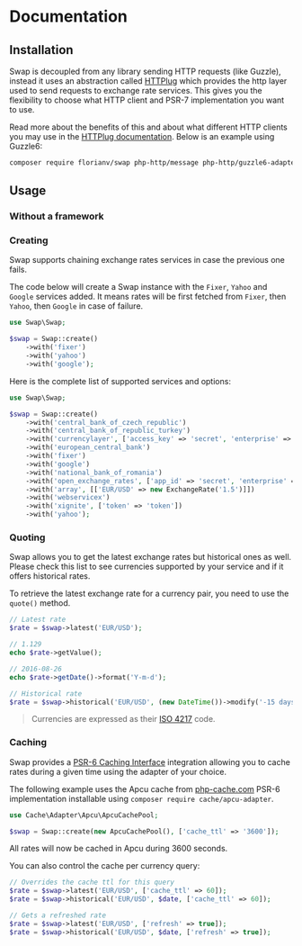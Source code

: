 # Documentation

## Installation

Swap is decoupled from any library sending HTTP requests (like Guzzle), instead it uses an abstraction called [HTTPlug](http://httplug.io/) which provides the http layer used to send requests to exchange rate services. This gives you the flexibility to choose what HTTP client and PSR-7 implementation you want to use.

Read more about the benefits of this and about what different HTTP clients you may use in the [HTTPlug documentation](http://docs.php-http.org/en/latest/httplug/users.html). Below is an example using Guzzle6:

```bash
composer require florianv/swap php-http/message php-http/guzzle6-adapter
```

## Usage

### Without a framework

### Creating

Swap supports chaining exchange rates services in case the previous one fails.

The code below will create a Swap instance with the `Fixer`, `Yahoo` and `Google` services added. It means rates
will be first fetched from `Fixer`, then `Yahoo`, then `Google` in case of failure.

```php
use Swap\Swap;

$swap = Swap::create()
    ->with('fixer')
    ->with('yahoo')
    ->with('google');
```

Here is the complete list of supported services and options:

```php
use Swap\Swap;

$swap = Swap::create()
    ->with('central_bank_of_czech_republic')
    ->with('central_bank_of_republic_turkey')
    ->with('currencylayer', ['access_key' => 'secret', 'enterprise' => false])
    ->with('european_central_bank')
    ->with('fixer')
    ->with('google')
    ->with('national_bank_of_romania')
    ->with('open_exchange_rates', ['app_id' => 'secret', 'enterprise' => false])
    ->with('array', [['EUR/USD' => new ExchangeRate('1.5')]])
    ->with('webservicex')
    ->with('xignite', ['token' => 'token'])
    ->with('yahoo');
```

### Quoting

Swap allows you to get the latest exchange rates but historical ones as well. Please check this list to see currencies supported
by your service and if it offers historical rates.

To retrieve the latest exchange rate for a currency pair, you need to use the `quote()` method.

```php
// Latest rate
$rate = $swap->latest('EUR/USD');

// 1.129
echo $rate->getValue();

// 2016-08-26
echo $rate->getDate()->format('Y-m-d');

// Historical rate
$rate = $swap->historical('EUR/USD', (new DateTime())->modify('-15 days'));
```

> Currencies are expressed as their [ISO 4217](http://en.wikipedia.org/wiki/ISO_4217) code.

### Caching

Swap provides a [PSR-6 Caching Interface](http://www.php-fig.org/psr/psr-6) integration allowing you to cache rates during a given time using the adapter of your choice.

The following example uses the Apcu cache from [php-cache.com](http://php-cache.com) PSR-6 implementation installable using `composer require cache/apcu-adapter`.

```php
use Cache\Adapter\Apcu\ApcuCachePool;

$swap = Swap::create(new ApcuCachePool(), ['cache_ttl' => '3600']);
```

All rates will now be cached in Apcu during 3600 seconds.

You can also control the cache per currency query:

```php
// Overrides the cache ttl for this query
$rate = $swap->latest('EUR/USD', ['cache_ttl' => 60]);
$rate = $swap->historical('EUR/USD', $date, ['cache_ttl' => 60]);

// Gets a refreshed rate
$rate = $swap->latest('EUR/USD', ['refresh' => true]);
$rate = $swap->historical('EUR/USD', $date, ['refresh' => true]);
```
